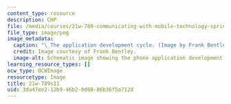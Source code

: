 ```yaml
---
content_type: resource
description: CHP
file: /media/courses/21w-789-communicating-with-mobile-technology-spring-2011/3da47ee212b946b20d6086b36f5a712d_21w-789s11.png
file_type: image/png
image_metadata:
  caption: "\_The application development cycle. (Image by Frank Bentley.)"
  credit: Image courtesy of Frank Bentley.
  image-alt: Schematic image showing the phone application development cycle.
learning_resource_types: []
ocw_type: OCWImage
resourcetype: Image
title: 21w-789s11
uid: 3da47ee2-12b9-46b2-0d60-86b36f5a712d
---
```

